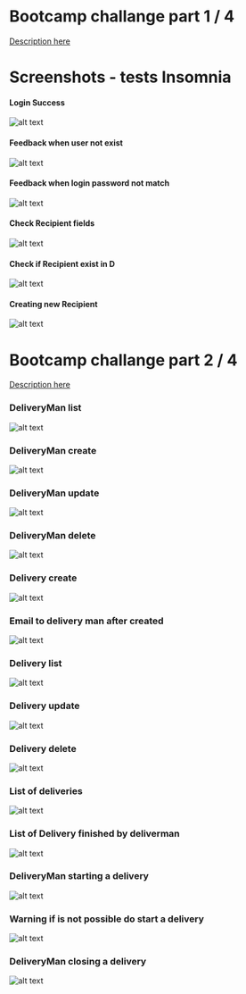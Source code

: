 # Bootcamp challange part 1 / 4

[Description here](https://github.com/Rocketseat/bootcamp-gostack-desafio-02)

# Screenshots - tests Insomnia

[login_success]: https://github.com/pablorodrigo/gostack_bootcamp/blob/master/fastfeet_challenge/screenshots/login_success.PNG "Login Success"

[error_check_user_exist]: https://github.com/pablorodrigo/gostack_bootcamp/blob/master/fastfeet_challenge/screenshots/error_check_user_exist.PNG "Feedback when user not exist"

[error_check_password]: https://github.com/pablorodrigo/gostack_bootcamp/blob/master/fastfeet_challenge/screenshots/error_check_password.PNG "Feedback when login password not match"

[recipient_check_fields]: https://github.com/pablorodrigo/gostack_bootcamp/blob/master/fastfeet_challenge/screenshots/recipient_check_fields.PNG "Check Recipient fields"

[recipient_check_fields_exist]: https://github.com/pablorodrigo/gostack_bootcamp/blob/master/fastfeet_challenge/screenshots/recipient_check_fields_exist.PNG "Check if Recipient exist in DB"

[recipient_store]: https://github.com/pablorodrigo/gostack_bootcamp/blob/master/fastfeet_challenge/screenshots/recipient_store.PNG "New Recipient"

[delivery_store]: https://github.com/pablorodrigo/gostack_bootcamp/blob/master/fastfeet_challenge/screenshots/delivery_store.PNG "New Delivery"

[delivery_index]: https://github.com/pablorodrigo/gostack_bootcamp/blob/master/fastfeet_challenge/screenshots/delivery_index.PNG "Delivery list"

[delivery_update]: https://github.com/pablorodrigo/gostack_bootcamp/blob/master/fastfeet_challenge/screenshots/delivery_update.PNG "Delivery update"

[delivery_delete]: https://github.com/pablorodrigo/gostack_bootcamp/blob/master/fastfeet_challenge/screenshots/delivery_delete.PNG "Delivery delete"

[delivery_email]: https://github.com/pablorodrigo/gostack_bootcamp/blob/master/fastfeet_challenge/screenshots/delivery_email.PNG "Delivery email"

[deliveryman_index]: https://github.com/pablorodrigo/gostack_bootcamp/blob/master/fastfeet_challenge/screenshots/deliveryman_index.PNG "Delivery list"

[deliveryman_store]: https://github.com/pablorodrigo/gostack_bootcamp/blob/master/fastfeet_challenge/screenshots/deliveryman_store.PNG "Delivery created"

[deliveryman_update]: https://github.com/pablorodrigo/gostack_bootcamp/blob/master/fastfeet_challenge/screenshots/deliveryman_update.PNG "Delivery updated"

[deliveryman_delete]: https://github.com/pablorodrigo/gostack_bootcamp/blob/master/fastfeet_challenge/screenshots/deliveryman_delete.PNG "Delivery deleted"

[deliveries_delivered]: https://github.com/pablorodrigo/gostack_bootcamp/blob/master/fastfeet_challenge/screenshots/deliveries_delivered.PNG "List of deliveries finished by deliverman"

[deliveries_not_delivered]: https://github.com/pablorodrigo/gostack_bootcamp/blob/master/fastfeet_challenge/screenshots/deliveries_not_delivered.PNG "Delivery not delivered"

[deliveries_end]: https://github.com/pablorodrigo/gostack_bootcamp/blob/master/fastfeet_challenge/screenshots/deliveries_end.PNG "Delivery closed"

[deliveries_start]: https://github.com/pablorodrigo/gostack_bootcamp/blob/master/fastfeet_challenge/screenshots/deliveries_start.PNG "Delivery started"

[deliveries_warning]: https://github.com/pablorodrigo/gostack_bootcamp/blob/master/fastfeet_challenge/screenshots/deliveries_warning.PNG "Delivery warning"


#### Login Success
![alt text][login_success]

#### Feedback when user not exist
![alt text][error_check_user_exist]

#### Feedback when login password not match
![alt text][error_check_password]

#### Check Recipient fields
![alt text][recipient_check_fields]

#### Check if Recipient exist in D
![alt text][recipient_check_fields_exist]

#### Creating new Recipient
![alt text][recipient_store]

# Bootcamp challange part 2 / 4

[Description here](https://github.com/Rocketseat/bootcamp-gostack-desafio-03)

### DeliveryMan list
![alt text][deliveryman_index]

### DeliveryMan create
![alt text][deliveryman_store]

### DeliveryMan update
![alt text][deliveryman_update]

### DeliveryMan delete
![alt text][deliveryman_delete]

### Delivery create
![alt text][delivery_store]

### Email to delivery man after created
![alt text][delivery_email]

### Delivery list
![alt text][delivery_index]

### Delivery update
![alt text][delivery_update]

### Delivery delete
![alt text][delivery_delete]

### List of deliveries
![alt text][deliveries_not_delivered]

### List of  Delivery finished by deliverman
![alt text][deliveries_delivered]

### DeliveryMan starting a delivery
![alt text][deliveries_start]

### Warning if is not possible do start a delivery
![alt text][deliveries_warning]

### DeliveryMan closing a delivery
![alt text][deliveries_end]

